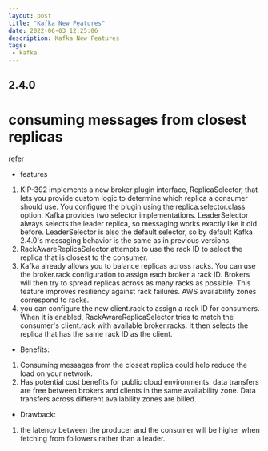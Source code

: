 ```yaml
---
layout: post
title: "Kafka New Features"
date: 2022-06-03 12:25:06
description: Kafka New Features
tags: 
 - kafka
---
```


## 2.4.0
# consuming messages from closest replicas 
[refer](https://developers.redhat.com/blog/2020/04/29/consuming-messages-from-closest-replicas-in-apache-kafka-2-4-0-and-amq-streams#is_the_rack_aware_selector_right_for_your_use_case_)
- features
1. KIP-392 implements a new broker plugin interface, ReplicaSelector, that lets you provide custom logic to determine which replica a consumer should use. You configure the plugin using the replica.selector.class option. Kafka provides two selector implementations. LeaderSelector always selects the leader replica, so messaging works exactly like it did before. LeaderSelector is also the default selector, so by default Kafka 2.4.0's messaging behavior is the same as in previous versions.
2. RackAwareReplicaSelector attempts to use the rack ID to select the replica that is closest to the consumer. 
3. Kafka already allows you to balance replicas across racks. You can use the broker.rack configuration to assign each broker a rack ID. Brokers will then try to spread replicas across as many racks as possible. This feature improves resiliency against rack failures.  AWS availability zones correspond to racks.
4. you can configure the new client.rack to assign a rack ID for consumers. When it is enabled, RackAwareReplicaSelector tries to match the consumer's client.rack with available broker.racks. It then selects the replica that has the same rack ID as the client.
- Benefits:  
1. Consuming messages from the closest replica could help reduce the load on your network. 
2. Has potential cost benefits for public cloud environments. data transfers are free between brokers and clients in the same availability zone. Data transfers across different availability zones are billed.
- Drawback:
1. the latency between the producer and the consumer will be higher when fetching from followers rather than a leader. 
